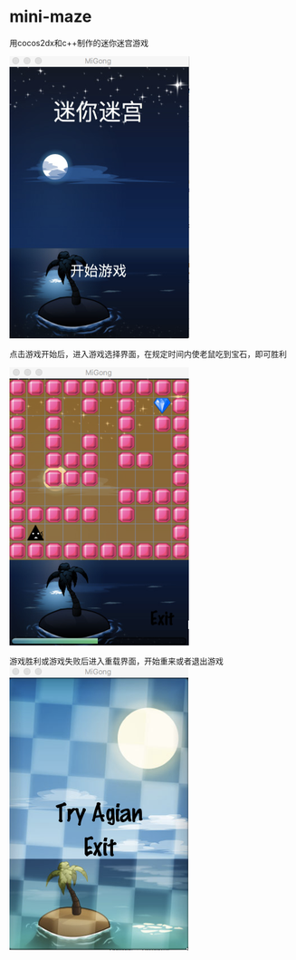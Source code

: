# mini-maze
用cocos2dx和c++制作的迷你迷宫游戏

![游戏开始](https://github.com/WenHaiLu/mini-maze/blob/master/title.png)

点击游戏开始后，进入游戏选择界面，在规定时间内使老鼠吃到宝石，即可胜利

![游戏界面](https://github.com/WenHaiLu/mini-maze/blob/master/game1.png)

游戏胜利或游戏失败后进入重载界面，开始重来或者退出游戏
![游戏结束](https://github.com/WenHaiLu/mini-maze/blob/master/ganeEnd.png)
